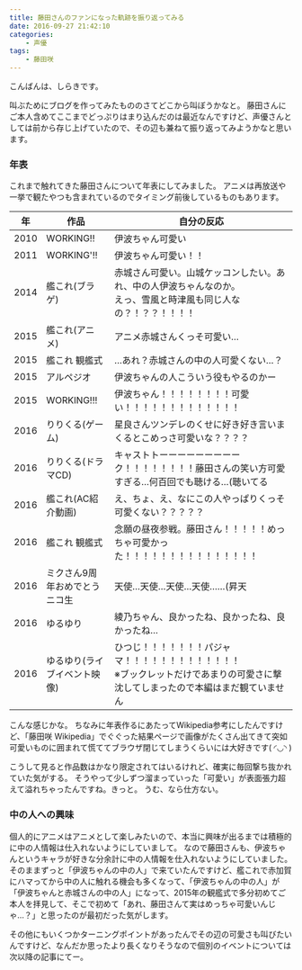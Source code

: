 ```yaml
---
title: 藤田さんのファンになった軌跡を振り返ってみる
date: 2016-09-27 21:42:10
categories:
    - 声優
tags:
    - 藤田咲
---
```

こんばんは、しらきです。

叫ぶためにブログを作ってみたもののさてどこから叫ぼうかなと。
藤田さんにご本人含めてここまでどっぷりはまり込んだのは最近なんですけど、声優さんとしては前から存じ上げていたので、その辺も兼ねて振り返ってみようかなと思います。
<!-- more -->
### 年表

これまで触れてきた藤田さんについて年表にしてみました。
アニメは再放送や一挙で観たやつも含まれているのでタイミング前後しているものもあります。

 年 | 作品  |  自分の反応
--|---|--
 2010 | WORKING!! |  伊波ちゃん可愛い
 2011 | WORKING'!!  |  伊波ちゃん可愛い！！
 2014 | 艦これ(ブラゲ)  | 赤城さん可愛い。山城ケッコンしたい。あれ、中の人伊波ちゃんなのか。<br>えっ、雪風と時津風も同じ人なの？！？？！！！！
 2015 | 艦これ(アニメ) | アニメ赤城さんくっそ可愛い…
 2015 | 艦これ 観艦式  | …あれ？赤城さんの中の人可愛くない…？
 2015 | アルペジオ  |  伊波ちゃんの人こういう役もやるのかー
 2015 | WORKING!!!  |  伊波ちゃん！！！！！！！！可愛い！！！！！！！！！！！！！
 2016 | りりくる(ゲーム) | 星良さんツンデレのくせに好き好き言いまくるとこめっさ可愛いな？？？？
 2016 | りりくる(ドラマCD) | キャストトーーーーーーーーーク！！！！！！！！藤田さんの笑い方可愛すぎる…何百回でも聴ける…(聴いてる
 2016 | 艦これ(AC紹介動画)  | え、ちょ、え、なにこの人やっぱりくっそ可愛くない？？？？？
 2016 | 艦これ 観艦式  | 念願の昼夜参戦。藤田さん！！！！！めっちゃ可愛かった！！！！！！！！！！！！！！！
 2016 | ミクさん9周年おめでとうニコ生  | 天使…天使…天使…天使……(昇天
 2016 | ゆるゆり  | 綾乃ちゃん、良かったね、良かったね、良かったね…
 2016 | ゆるゆり(ライブイベント映像)  | ひつじ！！！！！！！パジャマ！！！！！！！！！！！！！<br>※ブックレットだけであまりの可愛さに撃沈してしまったので本編はまだ観ていません

こんな感じかな。
ちなみに年表作るにあたってWikipedia参考にしたんですけど、「藤田咲 Wikipedia」でぐぐった結果ページで画像がたくさん出てきて突如可愛いものに囲まれて慌ててブラウザ閉じてしまうくらいには大好きです( ◜◡◝ )

こうして見ると作品数はかなり限定されてはいるけれど、確実に毎回撃ち抜かれていた気がする。
そうやって少しずつ溜まっていった「可愛い」が表面張力超えて溢れちゃったんですね。きっと。
うむ、なら仕方ない。

### 中の人への興味

個人的にアニメはアニメとして楽しみたいので、本当に興味が出るまでは積極的に中の人情報は仕入れないようにしていまして。
なので藤田さんも、伊波ちゃんというキャラが好きな分余計に中の人情報を仕入れないようにしていました。
そのままずっと「伊波ちゃんの中の人」で来ていたんですけど、艦これで赤加賀にハマってから中の人に触れる機会も多くなって、「伊波ちゃんの中の人」が「伊波ちゃんと赤城さんの中の人」になって、2015年の観艦式で多分初めてご本人を拝見して、そこで初めて「あれ、藤田さんて実はめっちゃ可愛いんじゃ…？」と思ったのが最初だった気がします。

その他にもいくつかターニングポイントがあったんでその辺の可愛さも叫びたいんですけど、なんだか思ったより長くなりそうなので個別のイベントについては次以降の記事にてー。

